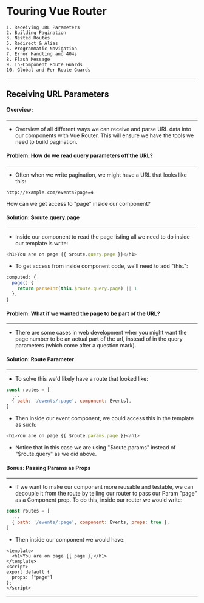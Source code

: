 # Touring Vue Router
```
1. Receiving URL Parameters
2. Building Pagination
3. Nested Routes
5. Redirect & Alias
6. Programmatic Navigation
7. Error Handling and 404s
8. Flash Message
9. In-Component Route Guards
10. Global and Per-Route Guards
```
___

## Receiving URL Parameters

#### Overview:
---
- Overview of all different ways we can receive and parse URL data into our components with Vue Router. This will ensure we have the tools we need to build pagination.

#### Problem: How do we read query parameters off the URL?
---
- Often when we write pagination, we might have a URL that looks like this:
```
http://example.com/events?page=4
```

How can we get access to "page" inside our component?

#### Solution: $route.query.page
---
- Inside our component to read the page listing all we need to do inside our template is write:
```JavaScript
<h1>You are on page {{ $route.query.page }}</h1>
```

- To get access from inside component code, we'll need to add "this.":
```JavaScript
computed: {
  page() {
    return parseInt(this.$route.query.page) || 1
  },
}
```

#### Problem: What if we wanted the page to be part of the URL?
---
- There are some cases in web development wher you might want the page number to be an actual part of the url, instead of in the query parameters (which come after a question mark).

#### Solution: Route Parameter
---
- To solve this we'd likely have a route that looked like:
```JavaScript
const routes = [
  ...
  { path: '/events/:page', component: Events},
]
```

- Then inside our event component, we could access this in the template as such:
```JavaScript
<h1>You are on page {{ $route.params.page }}</h1>
```

- Notice that in this case we are using "$route.params" instead of "$route.query" as we did above.

#### Bonus: Passing Params as Props
---
- If we want to make our component more reusable and testable, we can decouple it from the route by telling our router to pass our Param "page" as a Component prop. To do this, inside our router we would write:
```JavaScript
const routes = [
  ...
  { path: '/events/:page', component: Events, props: true },
]
```

- Then inside our component we would have:
```JavaSvript
<template>
  <h1>You are on page {{ page }}</h1>
</template>
<script>
export default {
  props: ["page"]
};
</script>
```
---

